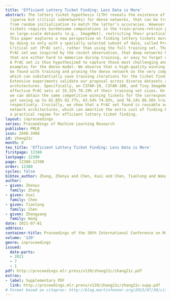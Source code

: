 ```yaml
---
title: 'Efficient Lottery Ticket Finding: Less Data is More'
abstract: The lottery ticket hypothesis (LTH) reveals the existence of winning tickets
  (sparse but critical subnetworks) for dense networks, that can be trained in isolation
  from random initialization to match the latter’s accuracies. However, finding winning
  tickets requires burdensome computations in the train-prune-retrain process, especially
  on large-scale datasets (e.g., ImageNet), restricting their practical benefits.
  This paper explores a new perspective on finding lottery tickets more efficiently,
  by doing so only with a specially selected subset of data, called Pruning-Aware
  Critical set (PrAC set), rather than using the full training set. The concept of
  PrAC set was inspired by the recent observation, that deep networks have samples
  that are either hard to memorize during training, or easy to forget during pruning.
  A PrAC set is thus hypothesized to capture those most challenging and informative
  examples for the dense model. We observe that a high-quality winning ticket can
  be found with training and pruning the dense network on the very compact PrAC set,
  which can substantially save training iterations for the ticket finding process.
  Extensive experiments validate our proposal across diverse datasets and network
  architectures. Specifically, on CIFAR-10, CIFAR-100, and Tiny ImageNet, we locate
  effective PrAC sets at 35.32% 78.19% of their training set sizes. On top of them,
  we can obtain the same competitive winning tickets for the corresponding dense networks,
  yet saving up to 82.85% 92.77%, 63.54% 74.92%, and 76.14% 86.56% training iterations,
  respectively. Crucially, we show that a PrAC set found is reusable across different
  network architectures, which can amortize the extra cost of finding PrAC sets, yielding
  a practical regime for efficient lottery ticket finding.
layout: inproceedings
series: Proceedings of Machine Learning Research
publisher: PMLR
issn: 2640-3498
id: zhang21c
month: 0
tex_title: 'Efficient Lottery Ticket Finding: Less Data is More'
firstpage: 12380
lastpage: 12390
page: 12380-12390
order: 12380
cycles: false
bibtex_author: Zhang, Zhenyu and Chen, Xuxi and Chen, Tianlong and Wang, Zhangyang
author:
- given: Zhenyu
  family: Zhang
- given: Xuxi
  family: Chen
- given: Tianlong
  family: Chen
- given: Zhangyang
  family: Wang
date: 2021-07-01
address:
container-title: Proceedings of the 38th International Conference on Machine Learning
volume: '139'
genre: inproceedings
issued:
  date-parts:
  - 2021
  - 7
  - 1
pdf: http://proceedings.mlr.press/v139/zhang21c/zhang21c.pdf
extras:
- label: Supplementary PDF
  link: http://proceedings.mlr.press/v139/zhang21c/zhang21c-supp.pdf
# Format based on citeproc: http://blog.martinfenner.org/2013/07/30/citeproc-yaml-for-bibliographies/
---
```

